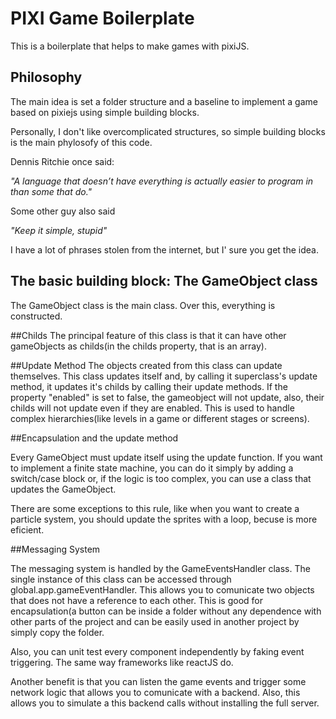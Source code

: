 # PIXI Game Boilerplate
 
 This is a boilerplate that helps to make games with pixiJS. 
 
 ## Philosophy
 
 The main idea is set a folder structure and a baseline to implement a game based on pixiejs using simple building blocks.
 
 Personally, I don't like overcomplicated structures, so simple building blocks is the main phylosofy of this code.
 
 Dennis Ritchie once said:
 
 _"A language that doesn’t have everything is actually easier to program in than some that do."_



Some other guy also said

_"Keep it simple, stupid"_

I have a lot of phrases stolen from the internet, but I' sure you get the idea.

## The basic building block: The GameObject class

The GameObject class is the main class. Over this, everything is constructed.

##Childs
The principal feature of this class is that it can have other gameObjects as childs(in the childs property, that is an array).

##Update Method 
The objects created from this class can update themselves. This class updates itself and, by calling it superclass's update method, it updates it's childs by calling their update methods. If the property "enabled" is set to false, the gameobject will not update, also, their childs will not update even if they are enabled. This is used to handle complex hierarchies(like levels in a game or different stages or screens).
 
##Encapsulation and the update method

 Every GameObject must update itself using the update function. 
 If you want to implement a finite state machine, you can do it simply by adding a switch/case block or, if the logic is too complex, you can use a class that updates the GameObject.
 
 There are some exceptions to this rule, like when you want to create a particle system, you should update the sprites with a loop, becuse is more eficient.
  
 
##Messaging System
 
 The messaging system is handled by the GameEventsHandler class. The single instance of this class can be accessed through global.app.gameEventHandler. This allows you to comunicate two objects that does not have a reference to each other. This is good for encapsulation(a button can be inside a folder without any dependence with other parts of the project and can be easily used in another project by simply copy the folder.
 
 Also, you can unit test every component independently by faking event triggering. The same way frameworks like reactJS do.
 
 Another benefit is that you can listen the game events and trigger some network logic that allows you to comunicate with a backend. Also, this allows you to simulate a this backend calls without installing the full server.
 
  



 